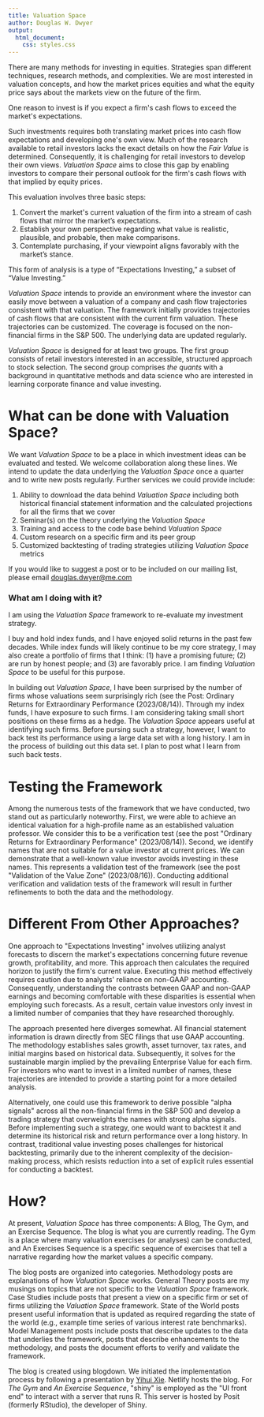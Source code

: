 ```yaml
---
title: Valuation Space
author: Douglas W. Dwyer
output: 
  html_document:
    css: styles.css
---
```


There are many methods for investing in equities. Strategies span different techniques, research methods, and complexities. We are most interested in valuation concepts, and how the market prices equities and what the equity price says about the markets view on the future of the firm.

One reason to invest is if you expect a firm's cash flows to exceed the market's expectations. 

Such investments requires both translating market prices into cash flow expectations and developing one's own view. Much of the research available to retail investors lacks the exact details on how the _Fair Value_ is determined. Consequently, it is challenging for retail investors to develop their own views. _Valuation Space_ aims to close this gap by enabling investors to compare their personal outlook for the firm's cash flows with that implied by equity prices.

This evaluation involves three basic steps: 

1.	Convert the market's current valuation of the firm into a stream of cash flows that mirror the market’s expectations. 
2.	Establish your own perspective regarding what value is realistic, plausible, and probable, then make comparisons. 
3.	Contemplate purchasing, if your viewpoint aligns favorably with the market’s stance. 

This form of analysis is a type of “Expectations Investing,” a subset of “Value Investing.”

_Valuation Space_ intends to provide an environment where the investor can easily move between a valuation of a company and cash flow trajectories consistent with that valuation. The framework initially provides trajectories of cash flows that are consistent with the current firm valuation. These trajectories can be customized. The coverage is focused on the non-financial firms in the S&P 500. The underlying data are updated regularly. 

_Valuation Space_ is designed for at least two groups. The first group consists of retail investors interested in an accessible, structured approach to stock selection.  The second group comprises _the quants_ with a background in quantitative methods and data science who are interested in learning corporate finance and value investing. 

# What can be done with Valuation Space?

We want _Valuation Space_ to be a place in which investment ideas can be evaluated and tested. We welcome collaboration along these lines.  We intend to update the data underlying the _Valuation Space_ once a quarter and to write new posts regularly.  Further services we could provide include:

1) Ability to download the data behind _Valuation Space_ including both historical financial statement information and the calculated projections for all the firms that we cover
2) Seminar(s) on the theory underlying the _Valuation Space_
3) Training and access to the code base behind _Valuation Space_
4) Custom research on a specific firm and its peer group
5) Customized backtesting of trading strategies utilizing _Valuation Space_ metrics

If you would like to suggest a post or to be included on our mailing list, please email douglas.dwyer@me.com

### What am I doing with it?

I am using the _Valuation Space_ framework to re-evaluate my investment strategy. 

I buy and hold index funds, and I have enjoyed solid returns in the past few decades. While index funds will likely continue to be my core strategy, I may also create a portfolio of firms that I think: (1) have a promising future; (2) are run by honest people; and (3) are favorably price. I am finding _Valuation Space_ to be useful for this purpose.

In building out _Valuation Space_, I have been surprised by the number of firms whose valuations seem surprisingly rich (see the Post: Ordinary Returns for Extraordinary Performance (2023/08/14)). Through my index funds, I have exposure to such firms. I am considering taking small short positions on these firms as a hedge.  The _Valuation Space_ appears useful at identifying such firms. Before pursing such a strategy, however, I want to back test its performance using a large data set with a long history. I am in the process of building out this data set. I plan to post what I learn from such back tests.

# Testing the Framework

Among the numerous tests of the framework that we have conducted, two stand out as particularly noteworthy. First, we were able to achieve an identical valuation for a high-profile name as an established valuation professor. We consider this to be a verification test (see the post "Ordinary Returns for Extraordinary Performance" (2023/08/14)). Second, we identify names that are not suitable for a value investor at current prices. We can demonstrate that a well-known value investor avoids investing in these names. This represents a validation test of the framework (see the post "Validation of the Value Zone" (2023/08/16)). Conducting additional verification and validation tests of the framework will result in further refinements to both the data and the methodology.

# Different From Other Approaches?

One approach to "Expectations Investing" involves utilizing analyst forecasts to discern the market's expectations concerning future revenue growth, profitability, and more. This approach then calculates the required horizon to justify the firm's current value. Executing this method effectively requires caution due to analysts' reliance on non-GAAP accounting. Consequently, understanding the contrasts between GAAP and non-GAAP earnings and becoming comfortable with these disparities is essential when employing such forecasts. As a result, certain value investors only invest in a limited number of companies that they have researched thoroughly.

The approach presented here diverges somewhat. All financial statement information is drawn directly from SEC filings that use GAAP accounting. The methodology establishes sales growth, asset turnover, tax rates, and initial margins based on historical data. Subsequently, it solves for the sustainable margin implied by the prevailing Enterprise Value for each firm. For investors who want to invest in a limited number of names, these trajectories are intended to provide a starting point for a more detailed analysis.

Alternatively, one could use this framework to derive possible "alpha signals" across all the non-financial firms in the S&P 500 and develop a trading strategy that overweights the names with strong alpha signals. Before implementing such a strategy, one would want to backtest it and determine its historical risk and return performance over a long history. In contrast, traditional value investing poses challenges for historical backtesting, primarily due to the inherent complexity of the decision-making process, which resists reduction into a set of explicit rules essential for conducting a backtest.


# How? 

At present, _Valuation Space_ has three components: A Blog, The Gym, and an Exercise Sequence.  The blog is what you are currently reading.  The Gym is a place where many valuation exercises (or analyses) can be conducted, and An Exercises Sequence is a specific sequence of exercises that tell a narrative regarding how the market values a specific company. 

The blog posts are organized into categories. Methodology posts are explanations of how _Valuation Space_ works.  General Theory posts are my musings on topics that are not specific to the _Valuation Space_ framework.  Case Studies include posts that present a view on a specific firm or set of firms utilizing the _Valuation Space_ framework.  State of the World posts present useful information that is updated as required regarding the state of the world (e.g., example time series of various interest rate benchmarks).  Model Management posts include posts that describe updates to the data that underlies the framework, posts that describe enhancements to the methodology, and posts the document efforts to verify and validate the framework.

The blog is created using blogdown. We initiated the implementation process by following a presentation by <a href="https://yihui.org/en/2022/06/user-blogdown/" target="_blank">Yihui Xie</a>. Netlify hosts the blog. For _The Gym_ and _An Exercise Sequence_, "shiny" is employed as the "UI front end" to interact with a server that runs R. This server is hosted by Posit (formerly RStudio), the developer of Shiny.  